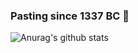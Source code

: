 ### Pasting since 1337 BC 🙏

![Anurag's github stats](https://github-readme-stats.vercel.app/api?username=m0n7y5&show_icons=true&theme=onedark)
